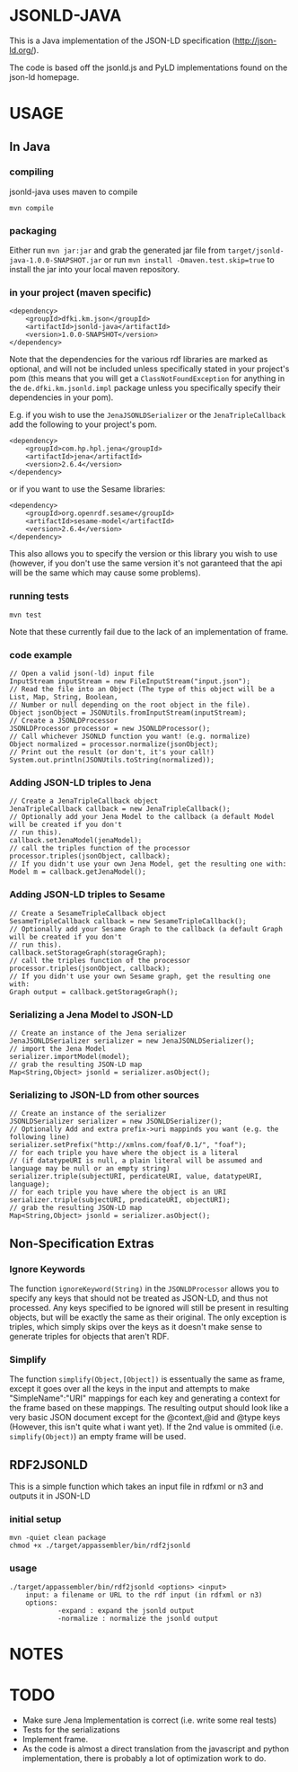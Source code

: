 JSONLD-JAVA
===========

This is a Java implementation of the JSON-LD specification (http://json-ld.org/).

The code is based off the jsonld.js and PyLD implementations found on the json-ld homepage.

USAGE
=====

In Java
-------

### compiling

jsonld-java uses maven to compile

    mvn compile

### packaging

Either run `mvn jar:jar` and grab the generated jar file from `target/jsonld-java-1.0.0-SNAPSHOT.jar` or run `mvn install -Dmaven.test.skip=true` to install the jar into your local maven repository.

### in your project (maven specific)

    <dependency>
        <groupId>dfki.km.json</groupId>
        <artifactId>jsonld-java</artifactId>
        <version>1.0.0-SNAPSHOT</version>
    </dependency>

Note that the dependencies for the various rdf libraries are marked as optional, and will not be included unless specifically stated in your project's pom (this means that you will get a `ClassNotFoundException` for anything in the `de.dfki.km.jsonld.impl` package unless you specifically specify their dependencies in your pom).

E.g. if you wish to use the `JenaJSONLDSerializer` or the `JenaTripleCallback` add the following to your project's pom.

    <dependency>
        <groupId>com.hp.hpl.jena</groupId>
		<artifactId>jena</artifactId>
        <version>2.6.4</version>
    </dependency>

or if you want to use the Sesame libraries:

    <dependency>
        <groupId>org.openrdf.sesame</groupId>
		<artifactId>sesame-model</artifactId>
		<version>2.6.4</version>
    </dependency>

This also allows you to specify the version or this library you wish to use (however, if you don't use the same version it's not garanteed that the api will be the same which may cause some problems).

### running tests

    mvn test

Note that these currently fail due to the lack of an implementation of frame.

### code example

    // Open a valid json(-ld) input file
    InputStream inputStream = new FileInputStream("input.json");
    // Read the file into an Object (The type of this object will be a List, Map, String, Boolean,
    // Number or null depending on the root object in the file).
    Object jsonObject = JSONUtils.fromInputStream(inputStream);
    // Create a JSONLDProcessor
    JSONLDProcessor processor = new JSONLDProcessor();
    // Call whichever JSONLD function you want! (e.g. normalize)
    Object normalized = processor.normalize(jsonObject);
    // Print out the result (or don't, it's your call!)
    System.out.println(JSONUtils.toString(normalized));

### Adding JSON-LD triples to Jena

    // Create a JenaTripleCallback object
    JenaTripleCallback callback = new JenaTripleCallback();
    // Optionally add your Jena Model to the callback (a default Model will be created if you don't
    // run this).
    callback.setJenaModel(jenaModel);
    // call the triples function of the processor
    processor.triples(jsonObject, callback);
    // If you didn't use your own Jena Model, get the resulting one with:
    Model m = callback.getJenaModel();

### Adding JSON-LD triples to Sesame

    // Create a SesameTripleCallback object
    SesameTripleCallback callback = new SesameTripleCallback();
    // Optionally add your Sesame Graph to the callback (a default Graph will be created if you don't
    // run this).
    callback.setStorageGraph(storageGraph);
    // call the triples function of the processor
    processor.triples(jsonObject, callback);
    // If you didn't use your own Sesame graph, get the resulting one with:
    Graph output = callback.getStorageGraph();

### Serializing a Jena Model to JSON-LD

    // Create an instance of the Jena serializer
    JenaJSONLDSerializer serializer = new JenaJSONLDSerializer();
    // import the Jena Model
    serializer.importModel(model);
    // grab the resulting JSON-LD map
    Map<String,Object> jsonld = serializer.asObject();

### Serializing to JSON-LD from other sources

    // Create an instance of the serializer
    JSONLDSerializer serializer = new JSONLDSerializer();
    // Optionally Add and extra prefix->uri mappinds you want (e.g. the following line)
    serializer.setPrefix("http://xmlns.com/foaf/0.1/", "foaf");
    // for each triple you have where the object is a literal
    // (if datatypeURI is null, a plain literal will be assumed and language may be null or an empty string)
    serializer.triple(subjectURI, perdicateURI, value, datatypeURI, language);
    // for each triple you have where the object is an URI
    serializer.triple(subjectURI, predicateURI, objectURI);
    // grab the resulting JSON-LD map
    Map<String,Object> jsonld = serializer.asObject();

Non-Specification Extras
------------------------

### Ignore Keywords

The function `ignoreKeyword(String)` in the `JSONLDProcessor` allows you to specify any keys that should not be treated as JSON-LD, and thus not processed. Any keys specified to be ignored will still be present in resulting objects, but will be exactly the same as their original. The only exception is triples, which simply skips over the keys as it doesn't make sense to generate triples for objects that aren't RDF.

### Simplify

The function `simplify(Object,[Object])` is essentually the same as frame, except it goes over all the keys in the input and attempts to make "SimpleName":"URI" mappings for each key and generating a context for the frame based on these mappings. The resulting output should look like a very basic JSON document except for the @context,@id and @type keys (However, this isn't quite what i want yet). If the 2nd value is ommited (i.e. `simplify(Object)`) an empty frame will be used.

RDF2JSONLD
----------

This is a simple function which takes an input file in rdfxml or n3 and outputs it in JSON-LD

### initial setup

	mvn -quiet clean package
    chmod +x ./target/appassembler/bin/rdf2jsonld

### usage

    ./target/appassembler/bin/rdf2jsonld <options> <input>
        input: a filename or URL to the rdf input (in rdfxml or n3)
        options:
                -expand : expand the jsonld output
                -normalize : normalize the jsonld output

NOTES
=====


TODO
====

*   Make sure Jena Implementation is correct (i.e. write some real tests)
*   Tests for the serializations
*   Implement frame.
*   As the code is almost a direct translation from the javascript and python implementation, there is probably a lot of optimization work to do.